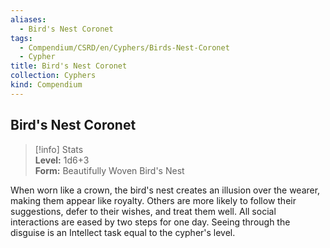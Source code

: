 ```yaml
---
aliases:
  - Bird's Nest Coronet
tags:
  - Compendium/CSRD/en/Cyphers/Birds-Nest-Coronet
  - Cypher
title: Bird's Nest Coronet
collection: Cyphers
kind: Compendium
---
```

## Bird's Nest Coronet  
>[!info] Stats  
> **Level:** 1d6+3  
> **Form:** Beautifully Woven Bird's Nest
  
When worn like a crown, the bird's nest creates an illusion over the wearer, making them appear like royalty. Others are more likely to follow their suggestions, defer to their wishes, and treat them well. All social interactions are eased by two steps for one day. Seeing through the disguise is an Intellect task equal to the cypher's level.